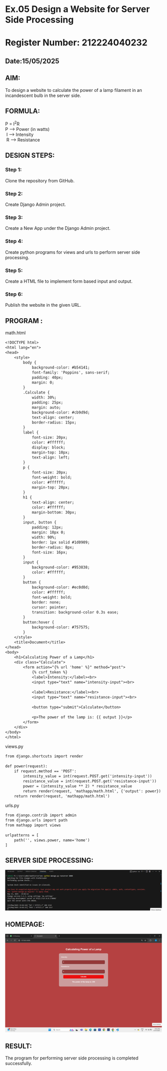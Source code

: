 # Ex.05 Design a Website for Server Side Processing
# Register Number: 212224040232
## Date:15/05/2025

## AIM:
 To design a website to calculate the power of a lamp filament in an incandescent bulb in the server side. 


## FORMULA:
P = I<sup>2</sup>R
<br> P --> Power (in watts)
<br> I --> Intensity
<br> R --> Resistance

## DESIGN STEPS:

### Step 1:
Clone the repository from GitHub.

### Step 2:
Create Django Admin project.

### Step 3:
Create a New App under the Django Admin project.

### Step 4:
Create python programs for views and urls to perform server side processing.

### Step 5:
Create a HTML file to implement form based input and output.

### Step 6:
Publish the website in the given URL.

## PROGRAM :
math.html
```
<!DOCTYPE html>
<html lang="en">
<head>
    <style>
        body {
            background-color: #b54141;
            font-family: 'Poppins', sans-serif;
            padding: 40px;
            margin: 0;
        }
        .Calculate {
            width: 30%;
            padding: 25px;
            margin: auto;
            background-color: #cb9d9d;
            text-align: center;
            border-radius: 15px;
        }
        label {
            font-size: 20px;
            color: #ffffff;
            display: block;
            margin-top: 10px;
            text-align: left;
        }
        p {
            font-size: 20px;
            font-weight: bold;
            color: #ffffff;
            margin-top: 20px;
        }
        h1 {
            text-align: center;
            color: #ffffff; 
            margin-bottom: 30px;
        }
        input, button {
            padding: 12px;
            margin: 10px 0;
            width: 90%;
            border: 1px solid #1d0909;
            border-radius: 8px;
            font-size: 16px;
        }
        input {
            background-color: #953838;
            color: #ffffff; 
        }
        button {
            background-color: #ec0d0d; 
            color: #ffffff; 
            font-weight: bold;
            border: none;
            cursor: pointer;
            transition: background-color 0.3s ease;
        }
        button:hover {
            background-color: #757575;
        }
    </style>
    <title>Document</title>
</head>
<body>
    <h1>Calculating Power of a Lamp</h1>
    <div class="Calculate">
        <form action="{% url 'home' %}" method="post">
            {% csrf_token %}
            <label>Intensity:</label><br>
            <input type="text" name="intensity-input"><br>

            <label>Resistance:</label><br>
            <input type="text" name="resistance-input"><br>

            <button type="submit">Calculate</button>

            <p>The power of the lamp is: {{ output }}</p>
        </form>
    </div>
</body>
</html>
```
views.py
```
from django.shortcuts import render

def power(request):
    if request.method == 'POST':
        intensity_value = int(request.POST.get('intensity-input'))
        resistance_value = int(request.POST.get('resistance-input'))
        power = (intensity_value ** 2) * resistance_value
        return render(request, 'mathapp/math.html', {'output': power})
    return render(request, 'mathapp/math.html')
```
urls.py
```
from django.contrib import admin
from django.urls import path
from mathapp import views

urlpatterns = [
    path('', views.power, name='home')
]
```


## SERVER SIDE PROCESSING:

![alt text](<Screenshot 2025-05-15 190334.png>)

## HOMEPAGE:

![alt text](<Screenshot (30).png>)

## RESULT:
The program for performing server side processing is completed successfully.
